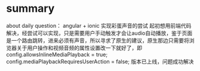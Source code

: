 # summary
about daily question：
angular + ionic 实现彩蛋声音的尝试
起初想用前端代码解决，经尝试可以实现，只是需要用户手动触发才会让audio自动播放，鉴于页面是一个路由跳转，进来必须有声音，所以寻求了原生的建议，原生那边只需要将浏览器关于用户操作和视频音频的属性设置改一下就好了，即
config.allowsInlineMediaPlayback = true;
config.mediaPlaybackRequiresUserAction = false;
版本已上线，问题成功解决
